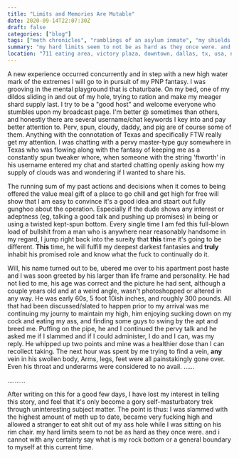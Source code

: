 ```yaml
---
title: "Limits and Memories Are Mutable"
date: 2020-09-14T22:07:30Z
draft: false
categories: ["blog"]
tags: ["meth chronicles", "ramblings of an asylum inmate", "my shields are down"]
summary: "my hard limits seem to not be as hard as they once were. and i cannot with any certainty say what is my rock bottom or a general boundary to myself at this current time."
location: "711 eating area, victory plaza, downtown, dallas, tx, usa, north america, earth"
---
```



A new experience occurred concurrently and in step with a new high water mark of the extremes I will go  to in pursuit of my PNP fantasy. I was grooving in the mental playground that is chaturbate. On my bed, one of my dildos sliding in and out of my hole, trying to ration and make my meager shard supply last. I try to be a "good host" and welcome everyone who stumbles upon my broadcast page. I'm better @ sometimes than others, and honestly there are several username/chat keywords I key into and pay better attention to. Perv, spun, cloudy, daddy, and pig are of course some of them. Anything with the connotation of Texas and specifically FTW really get my attention. I was chatting with a pervy master-type guy somewhere in Texas who was flowing along with the fantasy of keeping me as a constantly spun tweaker whore, when someone with the string 'ftworth' in his username entered my chat and started chatting openly asking how my supply of clouds was and wondering if I wanted to share his.   
   
The running sum of my past actions and decisions when it comes to being offered the value meal gift of a place to go chill and get high for free will show that I am easy to convince it's a good idea and staart out fully gunghoo about the operation. Especially if the dude shows any interest or adeptness (eg, talking a good talk and pushing up promises) in being or using a twisted kept-spun bottom. Every single time I am fed this full-blown load of bullshit from a man who is anywhere near reasonably handsome in my regard, I jump right back into the sureity that **this** time it's going to be different. **This** time, he will fulfill my deepest darkest fantasies and __truly__ inhabit his promised role and know what the fuck to continually do it.  

  Will, his name turned out to be, ubered me over to his apartment post haste and I was soon greeted by his larger than life frame and personality. He had not lied to me, his age was correct and the picture he had sent, although a couple years old and at a weird angle, wasn't photoshopped or altered in any way. He was early 60s, 5 foot 10ish inches, and roughly 300 pounds. All that had been discussed/slated to happen prior to my arrival was me continuing my journy to maintain my high, him enjoying sucking down on my cock and eating my ass, and finding some guys to swing by the apt and breed me. Puffing on the pipe, he and I continued the pervy talk and he asked me if I slammed and if I could administer, I do and I can, was my reply. He whipped up two points and mine was a healthier dose than I can recollect taking. The next hour was spent by me trying to find a vein, __any__ vein in his swollen body, Arms, legs, feet were all painstakingly gone over. Even his throat and underarms were considered to no avail. ......   

 ..........  

 After writing on this for a good few days, I have lost my interest in telling this story, and feel that it's only become a gory self-masturbatory trek through uninteresting subject matter. The point is thus: I was slammed with the highest amount of meth up to date, became very fucking high and allowed a stranger to eat shit out of my ass hole while I was sitting on his rim chair. my hard limits seem to not be as hard as they once were. and i cannot with any certainty say what is my rock bottom or a general boundary to myself at this current time. 
